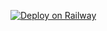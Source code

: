 [![Deploy on Railway](https://railway.app/button.svg)](https://railway.app/new/template?template=https://github.com/michellmadeira/curl-proxy-n8n)
